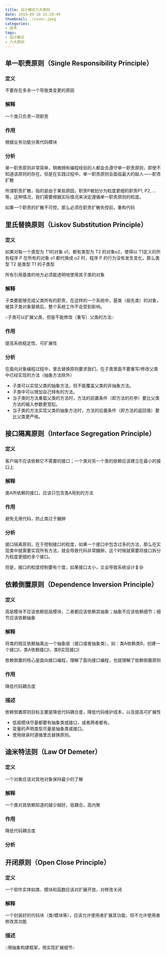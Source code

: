 ```yaml
---
title: 设计模式六大原则
date: 2019-09-18 15:29:49
thumbnail: ./cover.jpeg
categories:
- 技术
tags:
- 设计模式
- 六大原则
---
```


<!-- more -->

## 单一职责原则（Single Responsibility Principle）

### 定义

不要存在多余一个导致类变更的原因

### 解释

一个类只负责一项职责

### 作用

根据业务功能分离代码模块

### 分析

单一职责原则非常简单，稍微拥有编程经验的人都会去遵守单一职责原则，即使不知道该原则的存在。但是在实践过程中，单一职责原则会面临最大的敌人——职责扩散

所谓职责扩散，指的是由于某些原因，职责P被划分为粒度更细的职责P1, P2, …等，这种情况，我们需要根据实际情况来决定遵循单一职责原则的粒度。

如果一个职责的扩散不可控，那么必须在职责扩散失控前，重构代码

## 里氏替换原则（Liskov Substitution Principle）

### 定义

如果对每一个类型为 T1的对象 o1，都有类型为 T2 的对象o2，使得以 T1定义的所有程序 P 在所有的对象 o1 都代换成 o2 时，程序 P 的行为没有发生变化，那么类型 T2 是类型 T1 的子类型

所有引用基类的地方必须能透明地使用其子类的对象

### 解释

子类要能够完成父类所有的职责，在这样的一个系统中，基类（祖先类）的对象，被其子类对象替换后，整个系统工作不会受到影响。

::子类可以扩展父类，但是不能修改（重写）父类的方法::

### 作用

提高系统稳定性、可扩展性

### 分析

在面向对象编程过程中，里氏替换原则要求我们，在子类里面不要重写/修改父类中已经实现的方法（抽象方法除外）

* 子类可以实现父类的抽象方法，但不能覆盖父类的非抽象方法。
* 子类中可以增加自己特有的方法。
* 当子类的方法重载父类的方法时，方法的前置条件（即方法的形参）要比父类方法的输入参数更宽松。
* 当子类的方法实现父类的抽象方法时，方法的后置条件（即方法的返回值）要比父类更严格。

## 接口隔离原则（Interface Segregation Principle）

### 定义

客户端不应该依赖它不需要的接口；一个类对另一个类的依赖应该建立在最小的接口上

### 解释

类A所依赖的接口，应该只包含类A用到的方法

### 作用

避免无用代码，防止类过于臃肿

### 分析

接口隔离原则，在于控制接口的粒度，如果一个接口中包含过多的方法，那么在实现类中就需要实现所有方法，就会导致代码非常臃肿。这个时候就需要将接口拆分为粒度更细的多个接口。

但是，接口的粒度控制要有个度，如果接口太小，又会导致系统设计复杂

## 依赖倒置原则（Dependence Inversion Principle）

### 定义

高层模块不应该依赖低层模块，二者都应该依赖其抽象；抽象不应该依赖细节；细节应该依赖抽象

### 解释

将类的相互依赖抽离出一个抽象层（接口或者抽象类），如：类A依赖类B，创建一个接口I，类A依赖接口I，类B实现接口I

依赖倒置的核心是面向接口编程，理解了面向接口编程，也就理解了依赖倒置原则

### 作用

降低代码耦合度

### 描述

依赖倒置原则目标主要是降低代码耦合度，降低代码维护成本，以及提高可扩展性

* 低层模块尽量都要有抽象类或接口，或者两者都有。
* 变量的声明类型尽量是抽象类或接口。
* 使用继承时遵循里氏替换原则。

## 迪米特法则（Law Of Demeter）

### 定义

一个对象应该对其他对象保持最少的了解

### 解释

一个类对其依赖知道的越少越好，低耦合，高内聚

### 作用

降低代码耦合度

### 分析

## 开闭原则（Open Close Principle）

### 定义

一个软件实体如类、模块和函数应该对扩展开放，对修改关闭

### 解释

一个封装好的代码块（类/模块等），应该允许使用者扩展其功能，但不允许使用者修改其功能

### 描述

::用抽象构建框架，用实现扩展细节::
